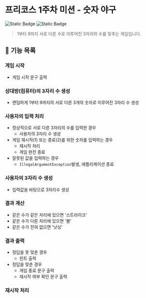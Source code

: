 # 프리코스 1주차 미션 - 숫자 야구
![Static Badge](https://img.shields.io/badge/precourse-week1-<color>)
![Static Badge](https://img.shields.io/badge/version-1.0-informational)

> 1부터 9까지 서로 다른 수로 이루어진 3자리의 수를 맞추는 게임입니다.

## 🚀 기능 목록

### 게임 시작
- 게임 시작 문구 출력

### 상대방(컴퓨터)의 3자리 수 생성
- 랜덤하게 1부터 9까지의 서로 다른 3개의 숫자로 이루어진 3자리 수 생성

### 사용자의 입력 처리
- 정상적으로 서로 다른 3자리의 수를 입력한 경우
  + 사용자의 3자리 수 생성
- 게임 재시작(1) 또는 종료(2)를 위한 숫자를 입력하는 경우
  + 재시작 처리
  + 게임 완전 종료
- 잘못된 값을 입력하는 경우
  + `IllegalArgumentException`발생, 애플리케이션 종료

### 사용자의 3자리 수 생성
- 입력값을 바탕으로 3자리수 생성

### 결과 계산
- 같은 수가 같은 자리에 있으면 '스트라이크'
- 같은 수가 다른 자리에 있으면 '볼'
- 같은 수가 전혀 없으면 '낫싱'

### 결과 출력
- 정답을 못 맞춘 경우
  + 힌트 출력
- 정답을 맞춘 경우
  + 게임 종료 문구 출력
  + 재시작 여부 확인 문구 출력

### 재시작 처리
